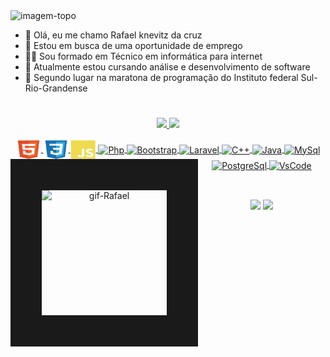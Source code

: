 <div>
    <img alt="imagem-topo"  height="100" width="1000" src="https://user-images.githubusercontent.com/117126177/209977224-937ff358-7ad7-49fb-9ca5-882a9114e523.png"
</div>


- 👋 Olá, eu me chamo Rafael knevitz da cruz
- 👀 Estou em busca de uma oportunidade de emprego
- 👨‍🎓 Sou formado em Técnico em informática para internet
- 🌱 Atualmente estou cursando análise e desenvolvimento de software
- 🥈 Segundo lugar na maratona de programação do Instituto federal Sul-Rio-Grandense

#
    
<div align="center">
    <a href="https://github.com/Rknevitz">
    <img height="160em" src="https://github-readme-stats.vercel.app/api?username=Rknevitz&show_icons=true&theme=dark&include_all_commits=true&count_private=true"/>
    <img height="160em" src="https://github-readme-stats.vercel.app/api/top-langs/?username=Rknevitz&layout=compact&langs_count=7&theme=dark"/>
  </div>

  

    
<div style="display: inline_block"align="center"><br> 
  <img align="center" alt="HTML" height="30" width="40" src="https://raw.githubusercontent.com/devicons/devicon/master/icons/html5/html5-original.svg">
  <img align="center" alt="CSS" height="30" width="40" src="https://raw.githubusercontent.com/devicons/devicon/master/icons/css3/css3-original.svg">
  <img align="center" alt="Js" height="30" width="40" src="https://raw.githubusercontent.com/devicons/devicon/master/icons/javascript/javascript-plain.svg">
  <img align="center" alt="Php" height="30" width="40" src="https://cdn.jsdelivr.net/gh/devicons/devicon/icons/php/php-original.svg">
  <img align="center" alt="Bootstrap" height="30" width="40" src="https://cdn.jsdelivr.net/gh/devicons/devicon/icons/bootstrap/bootstrap-original.svg">
  <img align="center" alt="Laravel" height="30" width="40" src="https://cdn.jsdelivr.net/gh/devicons/devicon/icons/laravel/laravel-plain-wordmark.svg">
  <img align="center" alt="C++" height="30" width="40" src="https://cdn.jsdelivr.net/gh/devicons/devicon/icons/cplusplus/cplusplus-original.svg">
  <img align="center" alt="Java" height="30" width="40" src="https://cdn.jsdelivr.net/gh/devicons/devicon/icons/java/java-original.svg">
  <img align="center" alt="MySql" height="30" width="40" src="https://cdn.jsdelivr.net/gh/devicons/devicon/icons/mysql/mysql-original.svg">
  <img align="center" alt="PostgreSql" height="30" width="40" src="https://cdn.jsdelivr.net/gh/devicons/devicon/icons/postgresql/postgresql-original.svg">  
  <img align="center" alt="VsCode" height="30" width="40" src="https://cdn.jsdelivr.net/gh/devicons/devicon/icons/vscode/vscode-original.svg">  
  <img align="left" alt="gif-Rafael" height="200" width="200" border="50" src="https://user-images.githubusercontent.com/117126177/209234057-6a545327-fa70-444c-bd0f-b8ae06684aeb.gif"> 
    
 
</div>
   
##
<div style="display: inline_block"align="center"><br> 
 <a href = "mailto:rafael.knevitz96@gmail.com"><img src="https://img.shields.io/badge/Gmail-D14836?style=for-the-badge&logo=gmail&logoColor=white" target="_blank"></a>  <a href = "https://www.linkedin.com/in/rafael-knevitz-da-cruz-57835a1b8/"><img src="https://img.shields.io/badge/LinkedIn-0077B5?style=for-the-badge&logo=linkedin&logoColor=white" target="_blank"></a>    
</div>
    
  
